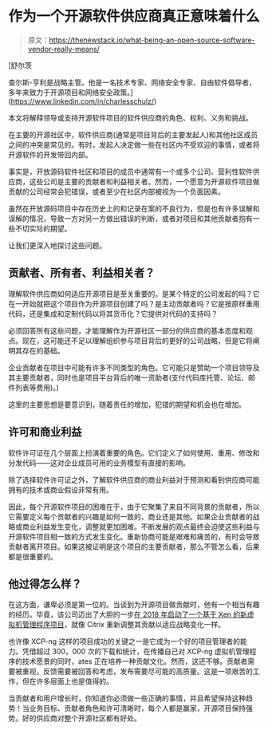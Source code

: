 # 作为一个开源软件供应商真正意味着什么

> 原文：<https://thenewstack.io/what-being-an-open-source-software-vendor-really-means/>

[](https://www.linkedin.com/in/charlesschulz/)

 [舒尔茨

查尔斯-亨利是战略主管。他是一名技术专家、网络安全专家、自由软件倡导者，多年来致力于开源项目和网络安全政策。](https://www.linkedin.com/in/charlesschulz/) [](https://www.linkedin.com/in/charlesschulz/)

本文将解释领导或支持开源软件项目的软件供应商的角色、权利、义务和挑战。

在主要的开源社区中，软件供应商(通常是项目背后的主要发起人)和其他社区成员之间的冲突是常见的。有时，发起人决定做一些在社区内不受欢迎的事情，或者将开源软件的开发带回内部。

事实是，开放源码软件社区和项目的成员中通常有一个或多个公司、营利性软件供应商，这些公司是主要的贡献者和利益相关者。然而，一个愿意为开源软件项目做贡献的公司经常会犯错误，或者至少在社区内部被视为一个负面因素。

虽然在开放源码项目中存在历史上的和记录在案的不良行为，但是也有许多误解和误解的情况，导致一方对另一方做出错误的判断，或者对项目和其他贡献者抱有一些不切实际的期望。

让我们更深入地探讨这些问题。

## 贡献者、所有者、利益相关者？

理解软件供应商如何适应开源项目是至关重要的。是某个特定的公司发起的吗？它在一开始就把这个项目作为开源项目创建了吗？是主动贡献者吗？它是按原样重用代码，还是集成和定制代码以将其货币化？它提供对代码的支持吗？

必须回答所有这些问题，才能理解作为开源社区一部分的供应商的基本态度和观点。现在，这可能还不足以理解组织参与项目背后的更好的公司战略，但是它将阐明其存在的基础。

企业贡献者在项目中可能有许多不同类型的角色。它可能只是赞助一个项目领导及其主要贡献者，同时也是项目平台背后的唯一资助者(支付代码库托管、论坛、邮件列表等费用)。)

这里的主要思想是要意识到，随着责任的增加，犯错的期望和机会也在增加。

## 许可和商业利益

软件许可证在几个层面上扮演着重要的角色。它们定义了如何使用、重用、修改和分发代码——这对企业成员可用的业务模型有直接的影响。

除了选择软件许可证之外，了解软件供应商的商业利益对于预测和看到供应商可能拥有的技术或商业假设非常有用。

因此，每个开源软件项目的困难在于，由于它聚集了来自不同背景的贡献者，所以它需要定义每个贡献者的兴趣是如何一致的，商业还是其他。如果企业贡献者的战略或商业利益发生变化，调整就更加困难。不断发展的观点最终会迫使这些利益与开源软件项目相一致的方式发生变化。重新协商可能是艰难和痛苦的，有时会导致贡献者离开项目。如果这被证明是这个项目的主要贡献者，那么不管怎么看，后果都是很重要的。

## 他过得怎么样？

在这方面，谦卑必须是第一位的。当谈到为开源项目做贡献时，他有一个相当有趣的经历。毕竟，该公司迈出了大胆的一步[在 2018 年启动了一个基于 Xen 的新虚拟机管理程序项目](https://thenewstack.io/how-one-small-startup-is-changing-the-virtualization-landscape/)，就像 Citrix 重新调整其贡献以适应战略变化一样。

也许像 XCP-ng 这样的项目成功的关键之一是它成为一个好的项目管理者的能力。凭借超过 300，000 次的下载和统计，在传播自己对 XCP-ng 虚拟机管理程序的技术愿景的同时，ates 正在培养一种贡献文化。然而，这还不够。贡献者需要被重视，反馈需要被回答和考虑，发布需要尽可能的高质量。这是一项艰苦的工作，但在许多层面上也是值得的。

当贡献者和用户增长时，你知道你必须做一些正确的事情，并且希望保持这种趋势！当业务目标、贡献者角色和许可清晰时，每个人都是赢家，开源项目保持强势。好的供应商对整个开源社区都有好处。

<svg xmlns:xlink="http://www.w3.org/1999/xlink" viewBox="0 0 68 31" version="1.1"><title>Group</title> <desc>Created with Sketch.</desc></svg>